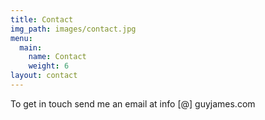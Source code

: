 ```yaml
---
title: Contact
img_path: images/contact.jpg
menu:
  main:
    name: Contact
    weight: 6
layout: contact
---
```


To get in touch send me an email at info [@] guyjames.com
